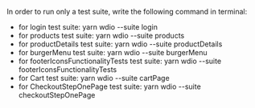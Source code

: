 In order to run only a test suite, write the following command in terminal:

- for login test suite: yarn wdio --suite login
- for products test suite: yarn wdio --suite products
- for productDetails test suite: yarn wdio --suite productDetails
- for burgerMenu test suite: yarn wdio --suite burgerMenu
- for footerIconsFunctionalityTests test suite: yarn wdio --suite footerIconsFunctionalityTests
- for Cart test suite: yarn wdio --suite cartPage
- for CheckoutStepOnePage test suite: yarn wdio --suite checkoutStepOnePage